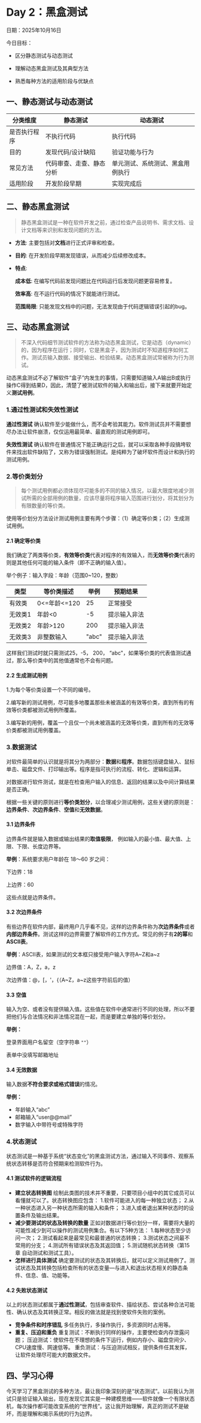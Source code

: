 # Day 2：黑盒测试

日期：2025年10月16日

今日目标：

- 区分静态测试与动态测试

- 理解动态黑盒测试及其典型方法

- 熟悉每种方法的适用阶段与优缺点

## 一、静态测试与动态测试

| 分类维度     | 静态测试                 | 动态测试                         |
| ------------ | ------------------------ | -------------------------------- |
| 是否执行程序 | 不执行代码               | 执行代码                         |
| 目的         | 发现代码/设计缺陷        | 验证功能与行为                   |
| 常见方法     | 代码审查、走查、静态分析 | 单元测试、系统测试、黑盒用例执行 |
| 适用阶段     | 开发阶段早期             | 实现完成后                       |

## 二、静态黑盒测试

> 静态黑盒测试是一种在软件开发之前，通过检查产品说明书、需求文档、设计文档等来识别和发现问题的方法。

- **方法**: 主要包括对**文档**进行正式评审和检查。

- **目的**: 在开发阶段早期发现错误，从而减少后续修改成本。

- **特点**:

  **成本低**: 在编写代码前发现问题比在代码运行后发现问题更容易修复。

  **效率高**: 在不运行代码的情况下就能进行测试。

  **范围局限**: 只能发现文档中的问题，无法发现由于代码逻辑错误引起的bug。

## 三、动态黑盒测试

> 不深入代码细节测试软件的方法称为动态黑盒测试，它是动态（dynamic）的，因为程序在运行；同时，它是黑盒子，因为测试时不知道程序如何工作。测试员输入数据、接受输出、检验结果。动态黑盒测试常被称为行为测试。

动态黑盒测试不必了解软件“盒子”内发生的事情，只需要知道输入A输出B或执行操作C得到结果D，因此，清楚了被测试软件的输入和输出后，接下来就要开始定义**测试用例**。

### 1.通过性测试和失效性测试

**通过性测试**
确认软件至少能做什么，而不会考验其能力。软件测试员并不需要想尽办法让软件崩溃，仅仅运用最简单、最直观的测试用例即可。

**失效性测试**
确认软件在普通情况下能正确运行之后，就可以采取各种手段搞垮软件来找出软件缺陷了，又称为错误强制测试。是纯粹为了破坏软件而设计和执行的测试用例。

### 2.等价类划分

> 每个测试用例都必须体现尽可能多的不同的输入情况，以最大限度地减少测试所需的全部用例的数量，应该尽量将程序输入范围进行划分，将其划分为有限数量的等价类。

使用等价划分方法设计测试用例主要有两个步骤：（1）确定等价类；（2）生成测试用例。

#### 2.1 确定等价类

我们确定了两类等价类，**有效等价类**代表对程序的有效输入，而**无效等价类**代表的则是其他任何可能的输入条件（即不正确的输入值）。

举个例子：输入字段：年龄（范围0~120，整数）

| 类型    | 等价类描述   | 举例  | 预期结果     |
| ------- | ------------ | ----- | ------------ |
| 有效类  | 0<=年龄<=120 | 25    | 正常接受     |
| 无效类1 | 年龄<0       | -5    | 提示输入非法 |
| 无效类2 | 年龄>120     | 200   | 提示输入非法 |
| 无效类3 | 非整数输入   | "abc" | 提示输入非法 |

这样我们测试时就只需测试25，-5， 200， “abc"，如果等价类的代表值测试通过，那么等价类中的其他值通常也不会有问题。

#### 2.2 生成测试用例

1.为每个等价类设置一个不同的编号。

2.编写新的测试用例，尽可能多地覆盖那些未被涵盖的有效等价类，直到所有的有效等价类都被测试用例所覆盖。

3.编写新的用例，覆盖一个且仅一个尚未被涵盖的无效等价类，直到所有的无效等价类都被测试用例覆盖。

### 3.数据测试

对软件最简单的认识就是将其分为两部分：**数据**和**程序**。数据包括键盘输入、鼠标单击、磁盘文件、打印输出等。程序是指可执行的流程、转化、逻辑和运算。

对数据进行软件测试，就是在检查用户输入的信息、返回的结果以及中间计算结果是否正确。

根据一些关键的原则进行**等价类划分**，以合理减少测试用例，这些关键的原则是：**边界条件**、**次边界条件**、**空值**和**无效数据**。

#### 3.1 边界条件

边界条件就是输入数据或输出结果的**取值极限**，
例如输入的最小值、最大值、上限、下限、长度边界等。

**举例**：系统要求用户年龄在 18～60 岁之间：

下边界：18

上边界：60

这些点就是边界条件。

#### 3.2 次边界条件

有些边界在软件内部，最终用户几乎看不见，这样的边界条件称为**次边界条件**或者**内部边界条件**。测试这样的边界需要了解软件的工作方式。常见的例子有**2的幂**和**ASCII表**。

**举例**：ASCII表，如果测试的文本框只接受用户输入字符A~Z和a~z

边界值：A，Z，a，z

次边界值：@，[，'，{（A~Z，a~z这些字符前后的值）

#### 3.3 空值

输入为空、或者没有提供输入值。这些值在软件中通常进行不同的处理，所以不要把他们与合法情况和非法情况混在一起，而是要建立单独的等价划分。

**举例：**

登录界面用户名留空（空字符串 `""`）

表单中没填写邮箱地址

#### 3.4 无效数据

输入数据**不符合要求或格式错误**的情况。

**举例：**

- 年龄输入“abc”
- 邮箱输入“user@@mail”
- 数字输入中带符号或特殊字符

### 4.状态测试

状态测试是一种基于系统“状态变化”的黑盒测试方法，通过输入不同事件、观察系统状态转移是否符合预期来检测软件行为。

#### 4.1 测试软件的逻辑流程

- **建立状态转换图**
  绘制此类图的技术并不重要，只要项目小组中的其它成员可以看懂就可以了。状态转换图应包含：
  1.软件可能进入的每一种独立状态；
  2.从一种状态进入另一种状态所需的输入和条件；
  3.进入或者退出某种状态时的设置条件及输出结果。
- **减少要测试的状态及转换的数量**
  正如对数据进行等价划分一样，需要将大量的可能性减少到可以操作的测试用例集合。有以下5种方法：
  1.每种状态至少访问一次；
  2.测试看起来是最常见和最普通的状态转换；
  3.测试状态之间最不常用的分支；
  4.测试所有错误状态及其返回值；
  5.测试随机状态转换（第15章 自动测试和测试工具）。
- **怎样进行具体测试**
  确定要测试的状态及其转换后，就可以定义测试用例了。测试状态及其转换包括检查所有的状态变量—与进入和退出状态相关的静态条件、信息、值、功能等。

#### 4.2 失败状态测试

以上的状态测试都属于**通过性测试**，包括审查软件、描绘状态、尝试各种合法可能性、确认状态及其转换正常。相反的做法就是找到使软件失败的案例。

- **竞争条件和时序错乱**
  多任务执行，多操作执行，多资源同时占用等。
- **重复、压迫和重负**
  重复测试：不断执行同样的操作，主要使检查内存泄露问题；
  压迫测试：使软件在不理想的条件下运行，例如内存小、磁盘空间少、CPU速度慢、网速低等。
  重负测试：与压迫测试相反，提供条件任其发挥，让软件处理尽可能大的数据文件。

## 四、学习心得

今天学习了黑盒测试的多种方法，最让我印象深刻的是“状态测试”。以前我认为测试只是验证输入输出，现在发现它其实是一种建模思维——软件就像一个有限状态机，每次操作都可能改变系统的“世界线”。这让我开始理解，真正的测试不是破坏，而是理解和揭示系统的行为边界。
